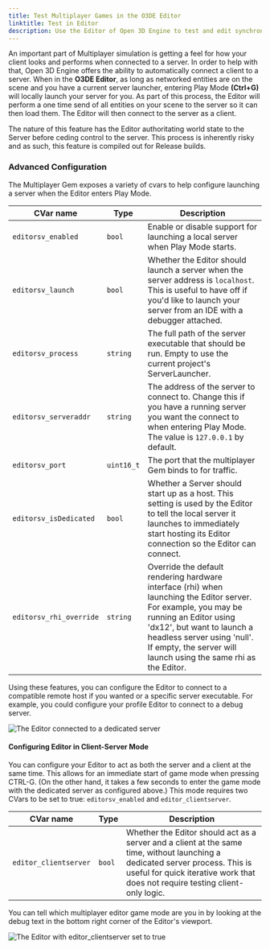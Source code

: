 ```yaml
---
title: Test Multiplayer Games in the O3DE Editor
linktitle: Test in Editor
description: Use the Editor of Open 3D Engine to test and edit synchronized multiplayer game projects.
---
```


An important part of Multiplayer simulation is getting a feel for how your client looks and performs when connected to a server. In order to help with that, Open 3D Engine offers the ability to automatically connect a client to a server. When in the **O3DE Editor**, as long as networked entities are on the scene and you have a current server launcher, entering Play Mode **(Ctrl+G)** will locally launch your server for you. As part of this process, the Editor will perform a one time send of all entities on your scene to the server so it can then load them. The Editor will then connect to the server as a client.

The nature of this feature has the Editor authoritating world state to the Server before ceding control to the server. This process is inherently risky and as such, this feature is compiled out for Release builds.

### Advanced Configuration

The Multiplayer Gem exposes a variety of cvars to help configure launching a server when the Editor enters Play Mode.

| CVar name | Type | Description |
|--|--|--|
| `editorsv_enabled` | `bool` | Enable or disable support for launching a local server when Play Mode starts. |
| `editorsv_launch` | `bool` | Whether the Editor should launch a server when the server address is `localhost`. This is useful to have off if you'd like to launch your server from an IDE with a debugger attached. |
| `editorsv_process` | `string` | The full path of the server executable that should be run. Empty to use the current project's ServerLauncher. |
| `editorsv_serveraddr` | `string` | The address of the server to connect to. Change this if you have a running server you want the connect to when entering Play Mode. The value is `127.0.0.1` by default. |
| `editorsv_port` | `uint16_t` | The port that the multiplayer Gem binds to for traffic. |
| `editorsv_isDedicated` | `bool` | Whether a Server should start up as a host. This setting is used by the Editor to tell the local server it launches to immediately start hosting its Editor connection so the Editor can connect. |
| `editorsv_rhi_override` | `string` | Override the default rendering hardware interface (rhi) when launching the Editor server. For example, you may be running an Editor using 'dx12', but want to launch a headless server using 'null'. If empty, the server will launch using the same rhi as the Editor. |

Using these features, you can configure the Editor to connect to a compatible remote host if you wanted or a specific server executable. For example, you could configure your profile Editor to connect to a debug server.

![The Editor connected to a dedicated server](/images/user-guide/multiplayer/editor_client_with_dedicated_server_mode.png)

#### Configuring Editor in Client-Server Mode

You can configure your Editor to act as both the server and a client at the same time. This allows for an immediate start of game mode when pressing CTRL-G. (On the other hand, it takes a few seconds to enter the game mode with the dedicated server as configured above.) This mode requires two CVars to be set to true: `editorsv_enabled` and `editor_clientserver`.

| CVar name | Type | Description |
|--|--|--|
| `editor_clientserver` | `bool` | Whether the Editor should act as a server and a client at the same time, without launching a dedicated server process. This is useful for quick iterative work that does not require testing client-only logic. |

You can tell which multiplayer editor game mode are you in by looking at the debug text in the bottom right corner of the Editor's viewport.

![The Editor with editor_clientserver set to true](/images/user-guide/multiplayer/editor_clientserver_mode.png)
